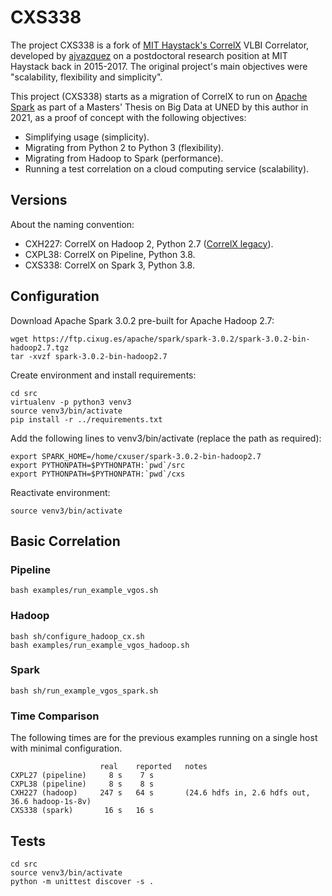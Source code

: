 # CXS338

The project CXS338 is a fork of [MIT Haystack's CorrelX](https://github.com/MITHaystack/CorrelX/) VLBI Correlator, developed by [ajvazquez](https://github.com/ajvazquez) on a postdoctoral research position at MIT Haystack back in 2015-2017.
The original project's main objectives were "scalability, flexibility and simplicity".


This project (CXS338) starts as a migration of CorrelX to run on [Apache Spark](https://spark.apache.org/) as part of a Masters' Thesis on Big Data at UNED by this author in 2021, as a proof of concept with the following objectives:
* Simplifying usage (simplicity).
* Migrating from Python 2 to Python 3 (flexibility).
* Migrating from Hadoop to Spark (performance).
* Running a test correlation on a cloud computing service (scalability).

## Versions

About the naming convention:
* CXH227: CorrelX on Hadoop 2, Python 2.7 ([CorrelX legacy](https://github.com/MITHaystack/CorrelX/)).
* CXPL38: CorrelX on Pipeline, Python 3.8.
* CXS338: CorrelX on Spark 3, Python 3.8.

## Configuration

Download Apache Spark 3.0.2 pre-built for Apache Hadoop 2.7:
```
wget https://ftp.cixug.es/apache/spark/spark-3.0.2/spark-3.0.2-bin-hadoop2.7.tgz
tar -xvzf spark-3.0.2-bin-hadoop2.7
```

Create environment and install requirements:
```
cd src
virtualenv -p python3 venv3
source venv3/bin/activate
pip install -r ../requirements.txt
```
Add the following lines to venv3/bin/activate (replace the path as required):
```
export SPARK_HOME=/home/cxuser/spark-3.0.2-bin-hadoop2.7
export PYTHONPATH=$PYTHONPATH:`pwd`/src
export PYTHONPATH=$PYTHONPATH:`pwd`/cxs
```
Reactivate environment:
```
source venv3/bin/activate
```

## Basic Correlation

### Pipeline
```
bash examples/run_example_vgos.sh
```
### Hadoop
```
bash sh/configure_hadoop_cx.sh
bash examples/run_example_vgos_hadoop.sh
```
### Spark
```
bash sh/run_example_vgos_spark.sh
```

### Time Comparison
The following times are for the previous examples running on a single host with minimal configuration.
```
                    real    reported   notes
CXPL27 (pipeline)     8 s    7 s
CXPL38 (pipeline)     8 s    8 s
CXH227 (hadoop)     247 s   64 s       (24.6 hdfs in, 2.6 hdfs out, 36.6 hadoop-1s-8v)
CXS338 (spark)       16 s   16 s
```


## Tests

```
cd src
source venv3/bin/activate
python -m unittest discover -s .
```